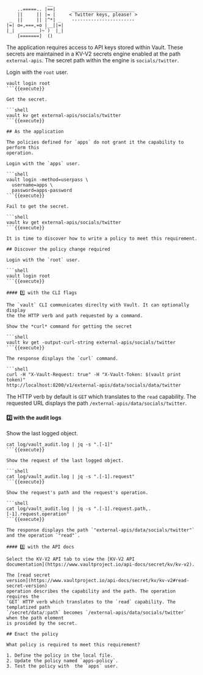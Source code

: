 ```
               __
    ..=====.. |==|      _______________________
    ||     || |= |     < Twitter keys, please! >
 _  ||     || |^*| _    -----------------------
|=| o=,===,=o |__||=|
|_|  _______)~`)  |_|
    [=======]  ()
```

The application requires access to API keys stored within Vault. These secrets
are maintained in a KV-V2 secrets engine enabled at the path `external-apis`.
The secret path within the engine is `socials/twitter`.

Login with the `root` user.

```shell
vault login root
```{{execute}}

Get the secret.

```shell
vault kv get external-apis/socials/twitter
```{{execute}}

## As the application

The policies defined for `apps` do not grant it the capability to perform this
operation.

Login with the `apps` user.

```shell
vault login -method=userpass \
  username=apps \
  password=apps-password
```{{execute}}

Fail to get the secret.

```shell
vault kv get external-apis/socials/twitter
```{{execute}}

It is time to discover how to write a policy to meet this requirement.

## Discover the policy change required

Login with the `root` user.

```shell
vault login root
```{{execute}}

#### 1️⃣ with the CLI flags

The `vault` CLI communicates direclty with Vault. It can optionally display
the the HTTP verb and path requested by a command.

Show the *curl* command for getting the secret

```shell
vault kv get -output-curl-string external-apis/socials/twitter
```{{execute}}

The response displays the `curl` command.

```shell
curl -H "X-Vault-Request: true" -H "X-Vault-Token: $(vault print token)"
http://localhost:8200/v1/external-apis/data/socials/data/twitter
```

The HTTP verb by default is `GET` which translates to the `read` capability. The
requested URL displays the path `/external-apis/data/socials/twitter`.

#### 2️⃣ with the audit logs

Show the last logged object.

```shell
cat log/vault_audit.log | jq -s ".[-1]"
```{{execute}}

Show the request of the last logged object.

```shell
cat log/vault_audit.log | jq -s ".[-1].request"
```{{execute}}

Show the request's path and the request's operation.

```shell
cat log/vault_audit.log | jq -s ".[-1].request.path,.[-1].request.operation"
```{{execute}}

The response displays the path `"external-apis/data/socials/twitter"` and the operation `"read"`.

#### 3️⃣ with the API docs

Select the KV-V2 API tab to view the [KV-V2 API
documentation](https://www.vaultproject.io/api-docs/secret/kv/kv-v2).

The [read secret
version](https://www.vaultproject.io/api-docs/secret/kv/kv-v2#read-secret-version)
operation describes the capability and the path. The operation requires the
`GET` HTTP verb which translates to the `read` capability. The templatized path
`/secret/data/:path` becomes `/external-apis/data/socials/twitter` when the path element
is provided by the secret.

## Enact the policy

What policy is required to meet this requirement?

1. Define the policy in the local file.
2. Update the policy named `apps-policy`.
3. Test the policy with  the `apps` user.
